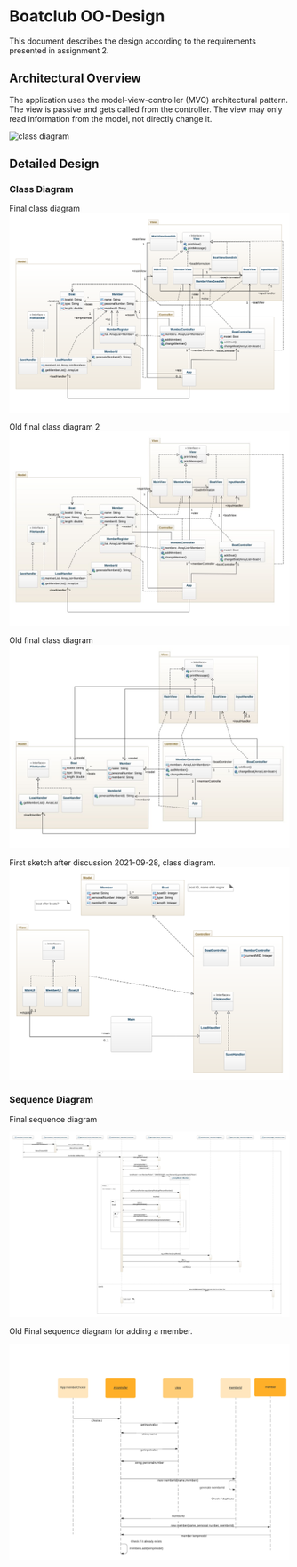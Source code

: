 # Boatclub OO-Design
This document describes the design according to the requirements presented in assignment 2.

## Architectural Overview
The application uses the model-view-controller (MVC) architectural pattern. The view is passive and gets called from the controller. The view may only read information from the model, not directly change it.

![class diagram](img/package_diagram.jpg)

## Detailed Design
### Class Diagram
Final class diagram 
![final class diagram](img/class-diagram2201.png)

Old final class diagram 2
![Old final class diagram 2](img/last-updated-diagram.jpeg)

Old final class diagram
![old final class diagram](img/new_updated_diagram.jpeg)

First sketch after discussion 2021-09-28, class diagram.
![class diagram sketch](img/class-diagram_1_sketch.png)


### Sequence Diagram

Final sequence diagram

![final sequence diagram](img/last-updated-sequence-diagram.jpeg)

Old Final sequence diagram for adding a member.

![old final sequence diagram](img/Sequence_diagram.jpeg)
